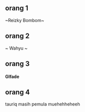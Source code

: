 ## orang 1
~Reizky Bombom~

## orang 2
~ Wahyu ~

## orang 3

#### GIfade ###

## orang 4
tauriq masih pemula muehehheheeh